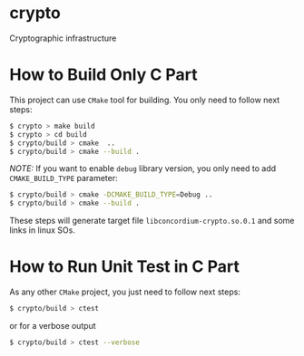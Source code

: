 # crypto

Cryptographic infrastructure 

# How to Build Only C Part

This project can use `CMake` tool for building. You only need to follow next
steps:

```bash
$ crypto > make build
$ crypto > cd build 
$ crypto/build > cmake  ..
$ crypto/build > cmake --build .
```

*NOTE:* If you want to enable `debug` library version, you only need to add
`CMAKE_BUILD_TYPE` parameter:

```bash
$ crypto/build > cmake -DCMAKE_BUILD_TYPE=Debug ..
$ crypto/build > cmake --build .
```

These steps will generate target file `libconcordium-crypto.so.0.1` and some
links in linux SOs.

# How to Run Unit Test in C Part

As any other `CMake` project, you just need to follow next steps:

```bash
$ crypto/build > ctest 
```

or for a verbose output

```bash
$ crypto/build > ctest --verbose
```


